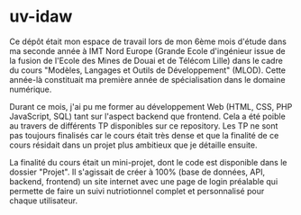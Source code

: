 # uv-idaw

Ce dépôt était mon espace de travail lors de mon 6ème mois d'étude dans ma seconde année à IMT Nord Europe (Grande Ecole d'ingénieur issue de la fusion de l'Ecole des Mines de Douai et de Télécom Lille) dans le cadre du cours "Modèles, Langages et Outils de Développement" (MLOD). Cette année-là constituait ma première année de spécialisation dans le domaine numérique.

Durant ce mois, j'ai pu me former au développement Web (HTML, CSS, PHP JavaScript, SQL) tant sur l'aspect backend que frontend. Cela a été poible au travers de différents TP disponibles sur ce repository. Les TP ne sont pas toujours finalisés car le cours était très dense et que la finalité de ce cours résidait dans un projet plus ambitieux que je détaille ensuite.

La finalité du cours était un mini-projet, dont le code est disponible dans le dossier "Projet". Il s'agissait de créer à 100% (base de données, API, backend, frontend) un site internet avec une page de login préalable qui permette de faire un suivi nutriotionnel complet et personnalisé pour chaque utilisateur.